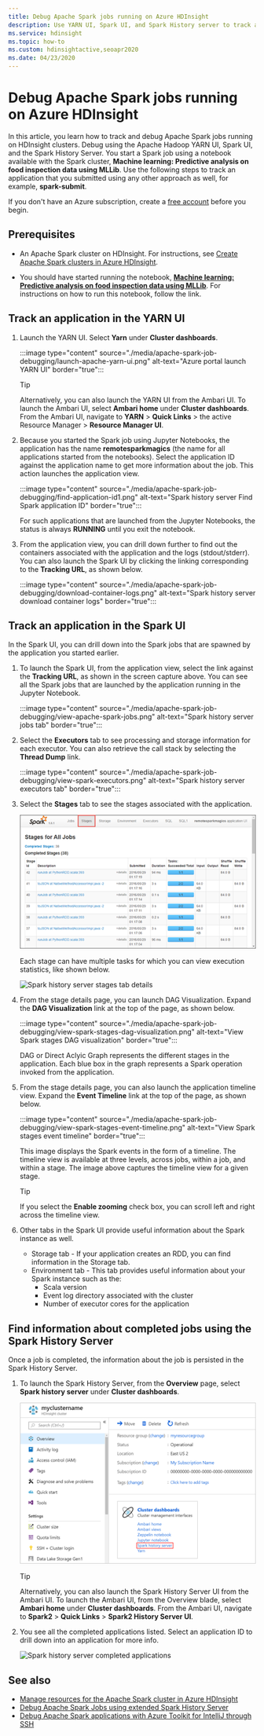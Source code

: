 ```yaml
---
title: Debug Apache Spark jobs running on Azure HDInsight 
description: Use YARN UI, Spark UI, and Spark History server to track and debug jobs running on a Spark cluster in Azure HDInsight
ms.service: hdinsight
ms.topic: how-to
ms.custom: hdinsightactive,seoapr2020
ms.date: 04/23/2020
---
```


# Debug Apache Spark jobs running on Azure HDInsight

In this article, you learn how to track and debug Apache Spark jobs running on HDInsight clusters. Debug using the Apache Hadoop YARN UI, Spark UI, and the Spark History Server. You start a Spark job using a notebook available with the Spark cluster, **Machine learning: Predictive analysis on food inspection data using MLLib**. Use the following steps to track an application that you submitted using any other approach as well, for example, **spark-submit**.

If you don't have an Azure subscription, create a [free account](https://azure.microsoft.com/free/?WT.mc_id=A261C142F) before you begin.

## Prerequisites

* An Apache Spark cluster on HDInsight. For instructions, see [Create Apache Spark clusters in Azure HDInsight](apache-spark-jupyter-spark-sql.md).

* You should have started running the notebook, **[Machine learning: Predictive analysis on food inspection data using MLLib](apache-spark-machine-learning-mllib-ipython.md)**. For instructions on how to run this notebook, follow the link.  

## Track an application in the YARN UI

1. Launch the YARN UI. Select **Yarn** under **Cluster dashboards**.

    :::image type="content" source="./media/apache-spark-job-debugging/launch-apache-yarn-ui.png" alt-text="Azure portal launch YARN UI" border="true":::

   > [!TIP]  
   > Alternatively, you can also launch the YARN UI from the Ambari UI. To launch the Ambari UI, select **Ambari home** under **Cluster dashboards**. From the Ambari UI, navigate to **YARN** > **Quick Links** > the active Resource Manager > **Resource Manager UI**.

2. Because you started the Spark job using Jupyter Notebooks, the application has the name **remotesparkmagics** (the name for all applications started from the notebooks). Select the application ID against the application name to get more information about the job. This action launches the application view.

    :::image type="content" source="./media/apache-spark-job-debugging/find-application-id1.png" alt-text="Spark history server Find Spark application ID" border="true":::

    For such applications that are launched from the Jupyter Notebooks, the status is always **RUNNING** until you exit the notebook.

3. From the application view, you can drill down further to find out the containers associated with the application and the logs (stdout/stderr). You can also launch the Spark UI by clicking the linking corresponding to the **Tracking URL**, as shown below.

    :::image type="content" source="./media/apache-spark-job-debugging/download-container-logs.png" alt-text="Spark history server download container logs" border="true":::

## Track an application in the Spark UI

In the Spark UI, you can drill down into the Spark jobs that are spawned by the application you started earlier.

1. To launch the Spark UI, from the application view, select the link against the **Tracking URL**, as shown in the screen capture above. You can see all the Spark jobs that are launched by the application running in the Jupyter Notebook.

    :::image type="content" source="./media/apache-spark-job-debugging/view-apache-spark-jobs.png" alt-text="Spark history server jobs tab" border="true":::

2. Select the **Executors** tab to see processing and storage information for each executor. You can also retrieve the call stack by selecting the **Thread Dump** link.

    :::image type="content" source="./media/apache-spark-job-debugging/view-spark-executors.png" alt-text="Spark history server executors tab" border="true":::

3. Select the **Stages** tab to see the stages associated with the application.

    ![Spark history server stages tab](./media/apache-spark-job-debugging/view-apache-spark-stages.png "View Spark stages")

    Each stage can have multiple tasks for which you can view execution statistics, like shown below.

    ![Spark history server stages tab details](./media/apache-spark-job-debugging/view-spark-stages-details.png "View Spark stages details")

4. From the stage details page, you can launch DAG Visualization. Expand the **DAG Visualization** link at the top of the page, as shown below.

    :::image type="content" source="./media/apache-spark-job-debugging/view-spark-stages-dag-visualization.png" alt-text="View Spark stages DAG visualization" border="true":::

    DAG or Direct Aclyic Graph represents the different stages in the application. Each blue box in the graph represents a Spark operation invoked from the application.

5. From the stage details page, you can also launch the application timeline view. Expand the **Event Timeline** link at the top of the page, as shown below.

    :::image type="content" source="./media/apache-spark-job-debugging/view-spark-stages-event-timeline.png" alt-text="View Spark stages event timeline" border="true":::

    This image displays the Spark events in the form of a timeline. The timeline view is available at three levels, across jobs, within a job, and within a stage. The image above captures the timeline view for a given stage.

   > [!TIP]  
   > If you select the **Enable zooming** check box, you can scroll left and right across the timeline view.

6. Other tabs in the Spark UI provide useful information about the Spark instance as well.

   * Storage tab - If your application creates an RDD, you can find information in the Storage tab.
   * Environment tab - This tab provides useful information about your Spark instance such as the:
     * Scala version
     * Event log directory associated with the cluster
     * Number of executor cores for the application

## Find information about completed jobs using the Spark History Server

Once a job is completed, the information about the job is persisted in the Spark History Server.

1. To launch the Spark History Server, from the **Overview** page, select **Spark history server** under **Cluster dashboards**.

    ![Azure portal launch Spark history server](./media/apache-spark-job-debugging/launch-spark-history-server.png "Launch Spark History Server1")

   > [!TIP]  
   > Alternatively, you can also launch the Spark History Server UI from the Ambari UI. To launch the Ambari UI, from the Overview blade, select **Ambari home** under **Cluster dashboards**. From the Ambari UI, navigate to **Spark2** > **Quick Links** > **Spark2 History Server UI**.

2. You see all the completed applications listed. Select an application ID to drill down into an application for more info.

    ![Spark history server completed applications](./media/apache-spark-job-debugging/view-completed-applications.png "Launch Spark History Server2")

## See also

* [Manage resources for the Apache Spark cluster in Azure HDInsight](apache-spark-resource-manager.md)
* [Debug Apache Spark Jobs using extended Spark History Server](apache-azure-spark-history-server.md)
* [Debug Apache Spark applications with Azure Toolkit for IntelliJ through SSH](apache-spark-intellij-tool-debug-remotely-through-ssh.md)
